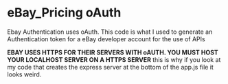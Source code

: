 # eBay_Pricing oAuth

Ebay Authentication uses oAuth. This code is what I used to generate an Authentication token for a eBay developer account for the use of APIs

**EBAY USES HTTPS FOR THEIR SERVERS WITH oAUTH. YOU MUST HOST YOUR LOCALHOST SERVER ON A HTTPS SERVER**
this is why if you look at my code that creates the express server at the bottom of the app.js file it looks weird. 
